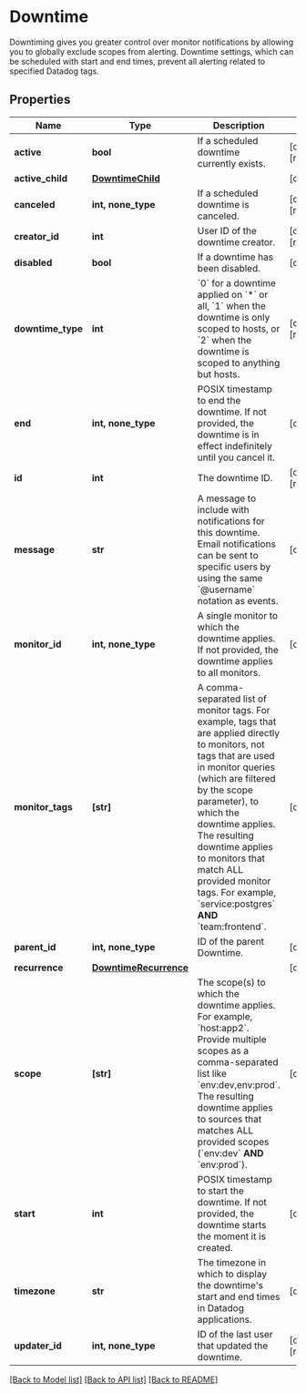 # Downtime

Downtiming gives you greater control over monitor notifications by allowing you to globally exclude scopes from alerting. Downtime settings, which can be scheduled with start and end times, prevent all alerting related to specified Datadog tags.

## Properties

| Name              | Type                                            | Description                                                                                                                                                                                                                                                                                                                                                                          | Notes                 |
| ----------------- | ----------------------------------------------- | ------------------------------------------------------------------------------------------------------------------------------------------------------------------------------------------------------------------------------------------------------------------------------------------------------------------------------------------------------------------------------------ | --------------------- |
| **active**        | **bool**                                        | If a scheduled downtime currently exists.                                                                                                                                                                                                                                                                                                                                            | [optional] [readonly] |
| **active_child**  | [**DowntimeChild**](DowntimeChild.md)           |                                                                                                                                                                                                                                                                                                                                                                                      | [optional]            |
| **canceled**      | **int, none_type**                              | If a scheduled downtime is canceled.                                                                                                                                                                                                                                                                                                                                                 | [optional] [readonly] |
| **creator_id**    | **int**                                         | User ID of the downtime creator.                                                                                                                                                                                                                                                                                                                                                     | [optional] [readonly] |
| **disabled**      | **bool**                                        | If a downtime has been disabled.                                                                                                                                                                                                                                                                                                                                                     | [optional]            |
| **downtime_type** | **int**                                         | &#x60;0&#x60; for a downtime applied on &#x60;\*&#x60; or all, &#x60;1&#x60; when the downtime is only scoped to hosts, or &#x60;2&#x60; when the downtime is scoped to anything but hosts.                                                                                                                                                                                          | [optional] [readonly] |
| **end**           | **int, none_type**                              | POSIX timestamp to end the downtime. If not provided, the downtime is in effect indefinitely until you cancel it.                                                                                                                                                                                                                                                                    | [optional]            |
| **id**            | **int**                                         | The downtime ID.                                                                                                                                                                                                                                                                                                                                                                     | [optional] [readonly] |
| **message**       | **str**                                         | A message to include with notifications for this downtime. Email notifications can be sent to specific users by using the same &#x60;@username&#x60; notation as events.                                                                                                                                                                                                             | [optional]            |
| **monitor_id**    | **int, none_type**                              | A single monitor to which the downtime applies. If not provided, the downtime applies to all monitors.                                                                                                                                                                                                                                                                               | [optional]            |
| **monitor_tags**  | **[str]**                                       | A comma-separated list of monitor tags. For example, tags that are applied directly to monitors, not tags that are used in monitor queries (which are filtered by the scope parameter), to which the downtime applies. The resulting downtime applies to monitors that match ALL provided monitor tags. For example, &#x60;service:postgres&#x60; **AND** &#x60;team:frontend&#x60;. | [optional]            |
| **parent_id**     | **int, none_type**                              | ID of the parent Downtime.                                                                                                                                                                                                                                                                                                                                                           | [optional]            |
| **recurrence**    | [**DowntimeRecurrence**](DowntimeRecurrence.md) |                                                                                                                                                                                                                                                                                                                                                                                      | [optional]            |
| **scope**         | **[str]**                                       | The scope(s) to which the downtime applies. For example, &#x60;host:app2&#x60;. Provide multiple scopes as a comma-separated list like &#x60;env:dev,env:prod&#x60;. The resulting downtime applies to sources that matches ALL provided scopes (&#x60;env:dev&#x60; **AND** &#x60;env:prod&#x60;).                                                                                  | [optional]            |
| **start**         | **int**                                         | POSIX timestamp to start the downtime. If not provided, the downtime starts the moment it is created.                                                                                                                                                                                                                                                                                | [optional]            |
| **timezone**      | **str**                                         | The timezone in which to display the downtime&#39;s start and end times in Datadog applications.                                                                                                                                                                                                                                                                                     | [optional]            |
| **updater_id**    | **int, none_type**                              | ID of the last user that updated the downtime.                                                                                                                                                                                                                                                                                                                                       | [optional] [readonly] |

[[Back to Model list]](README.md#documentation-for-models) [[Back to API list]](README.md#documentation-for-api-endpoints) [[Back to README]](README.md)
